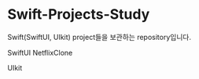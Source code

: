 # Swift-Projects-Study

Swift(SwiftUI, UIkit) project들을 보관하는 repository입니다.
 
SwiftUI
NetflixClone

UIkit
